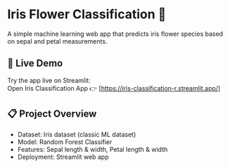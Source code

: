 # Iris Flower Classification 🌸

A simple machine learning web app that predicts iris flower species based on sepal and petal measurements.

## 🚀 Live Demo

Try the app live on Streamlit:  
Open Iris Classification App 👉 [https://iris-classification-r.streamlit.app/]

## 📋 Project Overview

- Dataset: Iris dataset (classic ML dataset)
- Model: Random Forest Classifier
- Features: Sepal length & width, Petal length & width
- Deployment: Streamlit web app
